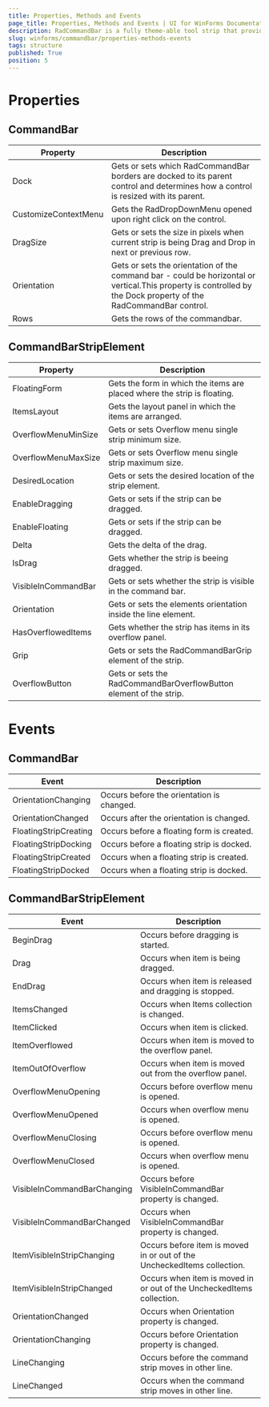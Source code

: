 ```yaml
---
title: Properties, Methods and Events
page_title: Properties, Methods and Events | UI for WinForms Documentation
description: RadCommandBar is a fully theme-able tool strip that provides unprecedented flexibility
slug: winforms/commandbar/properties-methods-events
tags: structure
published: True
position: 5
---
```


# Properties

## CommandBar

|Property|Description|
|----|----|
|Dock|Gets or sets which RadCommandBar borders are docked to its parent control and determines how a control is resized with its parent.|
|CustomizeContextMenu| Gets the RadDropDownMenu opened upon right click on the control.|
|DragSize|Gets or sets the size in pixels when current strip is being Drag and Drop in next or previous row.|
|Orientation|Gets or sets the orientation of the command bar - could be horizontal or vertical.This property is controlled by the Dock property of the RadCommandBar control.|
|Rows|Gets the rows of the commandbar.|

## CommandBarStripElement

|Property|Description|
|----|----|
|FloatingForm|Gets the form in which the items are placed where the strip is floating.|
|ItemsLayout|Gets the layout panel in which the items are arranged.|
|OverflowMenuMinSize|Gets or sets Overflow menu single strip minimum size.|
|OverflowMenuMaxSize|Gets or sets Overflow menu single strip maximum size.|
|DesiredLocation|Gets or sets the desired location of the strip element.|
|EnableDragging|Gets or sets if the strip can be dragged.|
|EnableFloating|Gets or sets if the strip can be dragged.|
|Delta|Gets the delta of the drag.|
|IsDrag|Gets whether the strip is beeing dragged.|
|VisibleInCommandBar|Gets or sets whether the strip is visible in the command bar.|
|Orientation|Gets or sets the elements orientation inside the line element.|
|HasOverflowedItems|Gets whether the strip has items in its overflow panel.|
|Grip|Gets or sets the RadCommandBarGrip element of the strip.|
|OverflowButton|Gets or sets the RadCommandBarOverflowButton element of the strip.|

# Events

## CommandBar

|Event|Description|
|----|----|
|OrientationChanging|Occurs before the orientation is changed.|
|OrientationChanged|Occurs after the orientation is changed.|
|FloatingStripCreating|Occurs before a floating form is created.|
|FloatingStripDocking|Occurs before a floating strip is docked.|
|FloatingStripCreated|Occurs when a floating strip is created.|
|FloatingStripDocked|Occurs when a floating strip is docked.|

## CommandBarStripElement

|Event|Description|
|----|----|
|BeginDrag|Occurs before dragging is started.|
|Drag|Occurs when item is being dragged.|
|EndDrag|Occurs when item is released and dragging is stopped.|
|ItemsChanged|Occurs when Items collection is changed.|
|ItemClicked|Occurs when item is clicked.|
|ItemOverflowed|Occurs when item is moved to the overflow panel.|
|ItemOutOfOverflow|Occurs when item is moved out from the overflow panel.|
|OverflowMenuOpening|Occurs before overflow menu is opened.|
|OverflowMenuOpened|Occurs when overflow menu is opened.|
|OverflowMenuClosing|Occurs before overflow menu is opened.|
|OverflowMenuClosed|Occurs when overflow menu is opened.|
|VisibleInCommandBarChanging|Occurs before VisibleInCommandBar property is changed.|
|VisibleInCommandBarChanged|Occurs when VisibleInCommandBar property is changed.|
|ItemVisibleInStripChanging|Occurs before item is moved in or out of the UncheckedItems collection.|
|ItemVisibleInStripChanged|Occurs when item is moved in or out of the UncheckedItems collection.|
|OrientationChanged|Occurs when Orientation property is changed.|
|OrientationChanging|Occurs before Orientation property is changed.|
|LineChanging|Occurs before the command strip moves in other line.|
|LineChanged|Occurs when the command strip moves in other line.|
